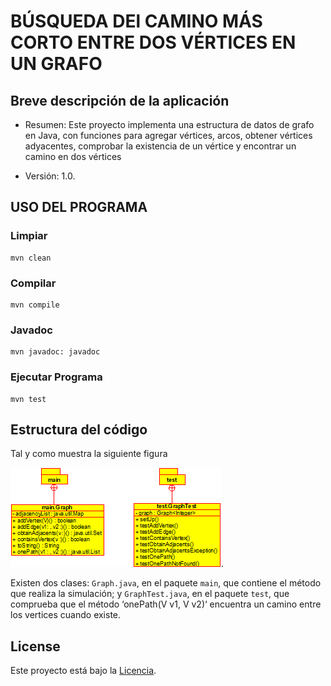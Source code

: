 # BÚSQUEDA DEl CAMINO MÁS CORTO ENTRE DOS VÉRTICES EN UN GRAFO

## Breve descripción de la aplicación

* Resumen: Este proyecto implementa una estructura de datos de grafo en Java, con funciones para agregar vértices, arcos, obtener vértices adyacentes, comprobar la existencia de un vértice y encontrar un camino en dos vértices

* Versión: 1.0.

## USO DEL PROGRAMA
### Limpiar

```console
mvn clean
```

### Compilar

```console
mvn compile
```

### Javadoc

```console
mvn javadoc: javadoc
```

### Ejecutar Programa

```console
mvn test
```

## Estructura del código

Tal y como muestra la siguiente figura

![diagrama UML](diagramadeclases.png).

Existen dos clases: `Graph.java`, en el paquete `main`, que contiene el método que realiza la simulación; y `GraphTest.java`, en el paquete `test`, que comprueba que el método ‘onePath(V v1, V v2)‘ encuentra un camino entre los vertices cuando existe.

## License

Este proyecto está bajo la [Licencia](LICENSE.txt).
